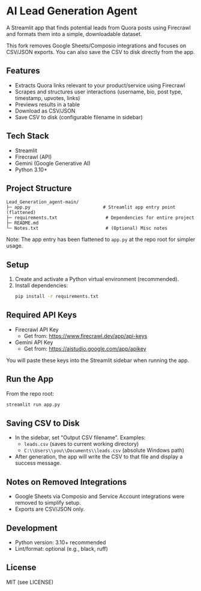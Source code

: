 # AI Lead Generation Agent

A Streamlit app that finds potential leads from Quora posts using Firecrawl and formats them into a simple, downloadable dataset.

This fork removes Google Sheets/Composio integrations and focuses on CSV/JSON exports. You can also save the CSV to disk directly from the app.

## Features
- Extracts Quora links relevant to your product/service using Firecrawl
- Scrapes and structures user interactions (username, bio, post type, timestamp, upvotes, links)
- Previews results in a table
- Download as CSV/JSON
- Save CSV to disk (configurable filename in sidebar)

## Tech Stack
- Streamlit
- Firecrawl (API)
- Gemini (Google Generative AI)
- Python 3.10+

## Project Structure
```
Lead_Generation_agent-main/
├─ app.py                           # Streamlit app entry point (flattened)
├─ requirements.txt                  # Dependencies for entire project
├─ README.md
└─ Notes.txt                         # (Optional) Misc notes
```
Note: The app entry has been flattened to `app.py` at the repo root for simpler usage.

## Setup
1. Create and activate a Python virtual environment (recommended).
2. Install dependencies:
   ```bash
   pip install -r requirements.txt
   ```

## Required API Keys
- Firecrawl API Key
  - Get from: https://www.firecrawl.dev/app/api-keys
- Gemini API Key
  - Get from: https://aistudio.google.com/app/apikey

You will paste these keys into the Streamlit sidebar when running the app.

## Run the App
From the repo root:
```bash
streamlit run app.py
```

## Saving CSV to Disk
- In the sidebar, set "Output CSV filename". Examples:
  - `leads.csv` (saves to current working directory)
  - `C:\\Users\\you\\Documents\\leads.csv` (absolute Windows path)
- After generation, the app will write the CSV to that file and display a success message.

## Notes on Removed Integrations
- Google Sheets via Composio and Service Account integrations were removed to simplify setup.
- Exports are CSV/JSON only.

## Development
- Python version: 3.10+ recommended
- Lint/format: optional (e.g., black, ruff)

## License
MIT (see LICENSE)
